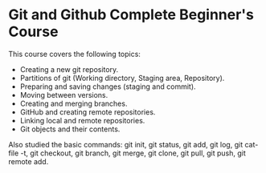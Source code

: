 # Git and Github Complete Beginner's Course

This course covers the following topics:
- Creating a new git repository.
- Partitions of git (Working directory, Staging area, Repository).
- Preparing and saving changes (staging and commit).
- Moving between versions.
- Creating and merging branches.
- GitHub and creating remote repositories.
- Linking local and remote repositories.
- Git objects and their contents.

Also studied the basic commands: git init, git status, git add, git log, git cat-file -t, git checkout, git branch, git merge, git clone, git pull, git push, git remote add.